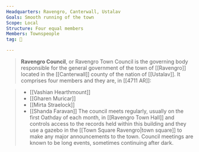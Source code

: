 ```yaml
---
Headquarters: Ravengro, Canterwall, Ustalav
Goals: Smooth running of the town
Scope: Local
Structure: Four equal members
Members: Townspeople
tag: 👥

---
```


> **Ravengro Council**, or Ravengro Town Council is the governing body responsible for the general government of the town of [[Ravengro]] located in the [[Canterwall]] county of the nation of [[Ustalav]]. It comprises four members and they are, in [[4711 AR]]:

> - [[Vashian Hearthmount]]
> - [[Gharen Muricar]]
> - [[Mirta Straelock]]
> - [[Shanda Faravan]]
> The council meets regularly, usually on the first Oathday of each month, in [[Ravengro Town Hall]] and controls access to the records held within this building and they use a gazebo in the [[Town Square Ravengro|town square]] to make any major announcements to the town. Council meetings are known to be long events, sometimes continuing after dark.








